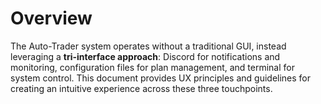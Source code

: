 # Overview

The Auto-Trader system operates without a traditional GUI, instead leveraging a **tri-interface approach**: Discord for notifications and monitoring, configuration files for plan management, and terminal for system control. This document provides UX principles and guidelines for creating an intuitive experience across these three touchpoints.
